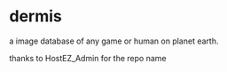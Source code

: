 # dermis
a image database of any game or human on planet earth.

thanks to HostEZ_Admin for the repo name
